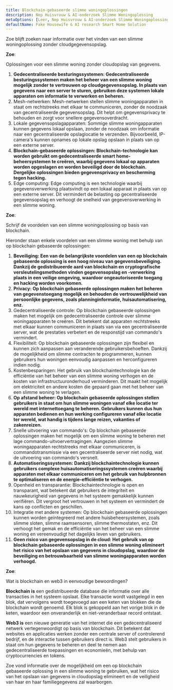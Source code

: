 ```yaml
---
title: Blockchain-gebaseerde slimme woningoplossingen
description: Nep Huisvrouw & AI-onderzoek Slimme Woningoplossing
metaOptions: [Leer, Nep Huisvrouw & AI-onderzoek Slimme Woningoplossing]
defaultName: Fake Housewife & AI research Smart Home Solution
---
```


<RoboAcademyText fWeight="600">
Zoe blijft zoeken naar informatie over het vinden van een slimme woningoplossing zonder cloudgegevensopslag.
</RoboAcademyText>

<RoboAcademyDialog>

**Zoe**:

Oplossingen voor een slimme woning zonder cloudopslag van gegevens.
</RoboAcademyDialog>

<RoboAcademyDialog>

<ChatGPT/>

1. **Gedecentraliseerde besturingssystemen: Gedecentraliseerde besturingssystemen maken het beheer van een slimme woning mogelijk zonder te vertrouwen op cloudgegevensopslag. In plaats van gegevens naar een server te sturen, gebruiken deze systemen lokale apparaten om informatie te verwerken en beheren.**
2. Mesh-netwerken: Mesh-netwerken stellen slimme woningapparaten in staat om rechtstreeks met elkaar te communiceren, zonder de noodzaak van gecentraliseerde gegevensopslag. Dit helpt om gegevensprivacy te behouden en zorgt voor snellere gegevensoverdracht.
3. Lokale gegevensopslagapparaten: Sommige slimme woningapparaten kunnen gegevens lokaal opslaan, zonder de noodzaak om informatie naar een gecentraliseerde opslaglocatie te verzenden. Bijvoorbeeld, IP-camera's kunnen opnames op lokale opslag opslaan in plaats van op een externe server.
4. **Blockchain-gebaseerde oplossingen: Blockchain-technologie kan worden gebruikt om gedecentraliseerde smart home-beheersystemen te creëren, waarbij gegevens lokaal op apparaten worden opgeslagen en worden beveiligd door de blockchain. Dergelijke oplossingen bieden gegevensprivacy en bescherming tegen hacking.**
5. Edge computing: Edge computing is een technologie waarbij gegevensverwerking plaatsvindt op een lokaal apparaat in plaats van op een externe server. Dit vermindert de belasting op gecentraliseerde gegevensopslag en verhoogt de snelheid van gegevensverwerking in een slimme woning.

</RoboAcademyDialog>

<RoboAcademyDialog>

**Zoe**:

Schrijf de voordelen van een slimme woningoplossing op basis van blockchain.

</RoboAcademyDialog>

<RoboAcademyDialog>

<ChatGPT/>

Hieronder staan enkele voordelen van een slimme woning met behulp van op blockchain gebaseerde oplossingen:

1. **Beveiliging: Een van de belangrijkste voordelen van een op blockchain gebaseerde oplossing is een hoog niveau van gegevensbeveiliging. Dankzij de gedistribueerde aard van blockchain en cryptografische versleutelingsmethoden vinden gegevensopslag en -verwerking plaats in een veilige omgeving, waardoor ongeautoriseerde toegang en hacking worden voorkomen.**
2. **Privacy: Op blockchain gebaseerde oplossingen maken het beheren van gegevenstoegang mogelijk en behouden de vertrouwelijkheid van persoonlijke gegevens, zoals planninginformatie, huisautomatisering, enz.**
3. Gedecentraliseerde controle: Op blockchain gebaseerde oplossingen maken het mogelijk om gedecentraliseerde controle over slimme woningapparaten te creëren. Dit betekent dat apparaten rechtstreeks met elkaar kunnen communiceren in plaats van via een gecentraliseerde server, wat de prestaties verbetert en de responstijd van commando's vermindert.
4. Flexibiliteit: Op blockchain gebaseerde oplossingen zijn flexibel en kunnen zich aanpassen aan veranderende gebruikersbehoeften. Dankzij de mogelijkheid om slimme contracten te programmeren, kunnen gebruikers hun woningen eenvoudig aanpassen en herconfigureren indien nodig.
5. Kostenbesparingen: Het gebruik van blockchaintechnologie kan de efficiëntie van het beheer van een slimme woning verhogen en de kosten van infrastructuuronderhoud verminderen. Dit maakt het mogelijk om elektriciteit en andere kosten die gepaard gaan met het beheer van een slimme woning te verlagen.
6. **Op afstand beheer: Op blockchain gebaseerde oplossingen stellen gebruikers in staat om hun slimme woningen vanaf elke locatie ter wereld met internettoegang te beheren. Gebruikers kunnen dus hun apparaten bedienen en hun werking configureren vanaf elke locatie ter wereld, wat handig is tijdens lange reizen, vakanties of zakenreizen.**
7. Snelle uitvoering van commando's: Op blockchain gebaseerde oplossingen maken het mogelijk om een slimme woning te beheren met lage commando-uitvoervertragingen. Aangezien slimme woningapparaten rechtstreeks met elkaar communiceren, is commandotransmissie via een gecentraliseerde server niet nodig, wat de uitvoering van commando's versnelt.
8. **Automatiseringssystemen: Dankzij blockchaintechnologie kunnen gebruikers complexe huisautomatiseringssystemen creëren waarbij apparaten met elkaar communiceren om het gebruik van hulpbronnen te optimaliseren en de energie-efficiëntie te verhogen.**
9. Openheid en transparantie: Blockchaintechnologie is open en transparant, wat betekent dat gebruikers de integriteit en nauwkeurigheid van gegevens in het systeem gemakkelijk kunnen verifiëren. Dit vergroot het vertrouwen in het systeem en vermindert de kans op conflicten en geschillen.
10. Integratie met andere systemen: Op blockchain gebaseerde oplossingen kunnen worden geïntegreerd met andere huisbeheersystemen, zoals slimme sloten, slimme raamsensoren, slimme thermostaten, enz. Dit verhoogt het gemak en de efficiëntie van het beheer van een slimme woning en vereenvoudigt het dagelijks leven van gebruikers.
11. **Geen risico van gegevensopslag in de cloud: Het gebruik van op blockchain gebaseerde oplossingen in een slimme woning elimineert het risico van het opslaan van gegevens in cloudopslag, waardoor de beveiliging en betrouwbaarheid van slimme woningapparaten worden verhoogd.**

</RoboAcademyDialog>

<RoboAcademyDialog>

**Zoe**:

Wat is blockchain en web3 in eenvoudige bewoordingen?

</RoboAcademyDialog>

<RoboAcademyDialog>

<ChatGPT/>

**Blockchain is** een gedistribueerde database die informatie over alle transacties in het systeem opslaat. Elke transactie wordt vastgelegd in een blok, dat vervolgens wordt toegevoegd aan een keten van blokken die de blockchain wordt genoemd. Elk blok is gekoppeld aan het vorige blok in de keten, waardoor een onveranderlijk en niet-veranderbaar record ontstaat.

**Web3 is** een nieuwe generatie van het internet die een gedecentraliseerd netwerk vertegenwoordigt op basis van blockchain. Dit betekent dat websites en applicaties werken zonder een centrale server of controlerend bedrijf, en de interactie tussen gebruikers direct is. Web3 stelt gebruikers in staat om hun gegevens te beheren en deel te nemen aan gedecentraliseerde toepassingen en economieën, met behulp van cryptocurrencies en tokens.

</RoboAcademyDialog>

<RoboAcademyText>
Zoe vond informatie over de mogelijkheid om een op blockchain gebaseerde oplossing in een slimme woning te gebruiken, wat het risico van het opslaan van gegevens in cloudopslag elimineert en de veiligheid van haar en haar familiegegevens zal waarborgen.
</RoboAcademyText>